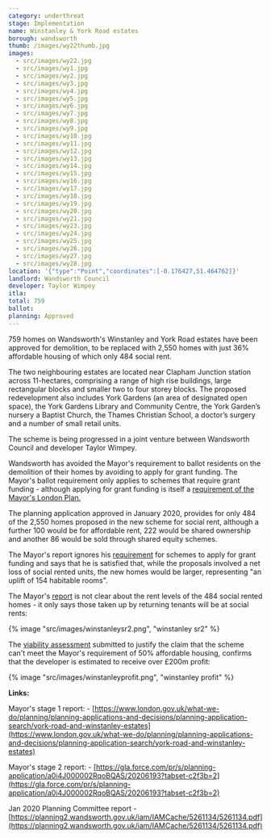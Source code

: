 ```yaml
---
category: underthreat
stage: Implementation 
name: Winstanley & York Road estates 
borough: wandsworth
thumb: /images/wy22thumb.jpg
images:
  - src/images/wy22.jpg
  - src/images/wy1.jpg
  - src/images/wy2.jpg
  - src/images/wy3.jpg
  - src/images/wy4.jpg
  - src/images/wy5.jpg
  - src/images/wy6.jpg
  - src/images/wy7.jpg
  - src/images/wy8.jpg
  - src/images/wy9.jpg
  - src/images/wy10.jpg
  - src/images/wy11.jpg
  - src/images/wy12.jpg
  - src/images/wy13.jpg
  - src/images/wy14.jpg
  - src/images/wy15.jpg
  - src/images/wy16.jpg
  - src/images/wy17.jpg
  - src/images/wy18.jpg
  - src/images/wy19.jpg
  - src/images/wy20.jpg
  - src/images/wy21.jpg
  - src/images/wy23.jpg
  - src/images/wy24.jpg
  - src/images/wy25.jpg
  - src/images/wy26.jpg
  - src/images/wy27.jpg
  - src/images/wy28.jpg
location: '{"type":"Point","coordinates":[-0.176427,51.464762]}'
landlord: Wandsworth Council
developer: Taylor Wimpey
itla:
total: 759
ballot:
planning: Approved
---
```

759 homes on Wandsworth's Winstanley and York Road estates have been approved for demolition, to be replaced with 2,550 homes with just 36% affordable housing of which only 484 social rent.

The two neighbouring estates are located near Clapham Junction station across 11-hectares, comprising a range of high rise buildings, large rectangular blocks and smaller two to four storey blocks. The proposed redevelopment also includes York Gardens (an area of designated open space), the York Gardens Library and Community Centre, the York Garden’s nursery a Baptist Church, the Thames Christian School, a doctor’s surgery and a number of small retail units.

The scheme is being progressed in a joint venture between Wandsworth Council and developer Taylor Wimpey.

Wandsworth has avoided the Mayor's requirement to ballot residents on the demolition of their homes by avoiding to apply for grant funding. The Mayor's ballot requirement only applies to schemes that require grant funding - although applying for grant funding is itself a [requirement of the Mayor's London Plan.](https://www.london.gov.uk/what-we-do/planning/london-plan/current-london-plan/london-plan-chapter-3/policy-312-negotiating)

The planning application approved in January 2020, provides for only 484 of the 2,550 homes proposed in the new scheme for social rent, although a further 100 would be for affordable rent, 222 would be shared ownership and another 86 would be sold through shared equity schemes.

The Mayor's report ignores his [requirement](https://www.london.gov.uk/what-we-do/planning/london-plan/current-london-plan/london-plan-chapter-3/policy-312-negotiating) for schemes to apply for grant funding and says that he is satisfied that, while the proposals involved a net loss of social rented units, the new homes would be larger, representing "an uplift of 154 habitable rooms".

The Mayor's [report](https://www.london.gov.uk/sites/default/files/public%3A//public%3A//PAWS/media_id_454975///york_road_and_winstanley_estates_report.pdf) is not clear about the rent levels of the 484 social rented homes - it only says those taken up by returning tenants will be at social rents:

{% image "src/images/winstanleysr2.png", "winstanley sr2" %}

The [viability assessment](https://planning2.wandsworth.gov.uk/iam/IAMCache/5121327/5121327.pdf) submitted to justify the claim that the scheme can't meet the Mayor's requirement of 50% affordable housing, confirms that the developer is estimated to receive over £200m profit:

{% image "src/images/winstanleyprofit.png", "winstanley profit" %}

__Links:__

Mayor's stage 1 report: - [https://www.london.gov.uk/what-we-do/planning/planning-applications-and-decisions/planning-application-search/york-road-and-winstanley-estates](https://www.london.gov.uk/what-we-do/planning/planning-applications-and-decisions/planning-application-search/york-road-and-winstanley-estates)

Mayor's stage 2 report: - [https://gla.force.com/pr/s/planning-application/a0i4J000002RqoBQAS/20206193?tabset-c2f3b=2](https://gla.force.com/pr/s/planning-application/a0i4J000002RqoBQAS/20206193?tabset-c2f3b=2)

Jan 2020 Planning Committee report - [https://planning2.wandsworth.gov.uk/iam/IAMCache/5261134/5261134.pdf](https://planning2.wandsworth.gov.uk/iam/IAMCache/5261134/5261134.pdf)
